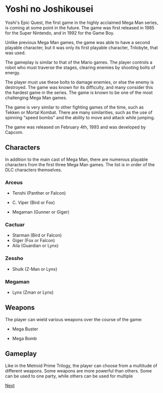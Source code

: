 # Yoshi no Joshikousei

Yoshi's Epic Quest, the first game in the highly acclaimed Mega Man series, is coming at some point in the future. The game was first released in 1985 for the Super Nintendo, and in 1992 for the Game Boy.

Unlike previous Mega Man games, the game was able to have a second playable character, but it was only its first playable character, Trilobyte, that was used.

The gameplay is similar to that of the Mario games. The player controls a robot who must traverse the stages, clearing enemies by shooting bolts of energy.

The player must use these bolts to damage enemies, or else the enemy is destroyed. The game was known for its difficulty, and many consider this the hardest game in the series. The game is known to be one of the most challenging Mega Man games.

The game is very similar to other fighting games of the time, such as Tekken or Mortal Kombat. There are many similarities, such as the use of spinning "speed bombs" and the ability to move and attack while jumping.

The game was released on February 4th, 1993 and was developed by Capcom.

## Characters

In addition to the main cast of Mega Man, there are numerous playable characters from the first three Mega Man games. The list is in order of the DLC characters themselves.

### Arceus

*   Tenshi (Panther or Falcon)

*    C. Viper (Bird or Fox)
*   Megaman (Gunner or Giger)

### Cactuar

*    Starman (Bird or Falcon)
*    Giger (Fox or Falcon)
*   Aila (Guardian or Lynx)

### Zessho

*    Shulk (Z-Man or Lynx)

### Megaman

*    Lynx (Zman or Lynx)

## Weapons

The player can wield various weapons over the course of the game:

*   Mega Buster

*    Mega Bomb

## Gameplay

Like in the Metroid Prime Trilogy, the player can choose from a multitude of different weapons. Some weapons are more powerful than others. Some can be used to one party, while others can be used for multiple

[Next](496.md)